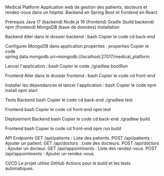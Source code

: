Medical Platform
Application web de gestion des patients, docteurs et rendez-vous dans un hôpital. Backend en Spring Boot et frontend en React.

Prérequis
Java 17 (backend)
Node.js 16 (frontend)
Gradle (build backend)
npm (frontend)
MongoDB (base de données)
Installation

Backend
Aller dans le dossier backend :
bash
Copier le code
cd back-end

Configurer MongoDB dans application.properties :
properties
Copier le code
spring.data.mongodb.uri=mongodb://localhost:27017/medical_platform

Lancer l'application :
bash
Copier le code
./gradlew bootRun

Frontend
Aller dans le dossier frontend :
bash
Copier le code
cd front-end

Installer les dépendances et lancer l'application :
bash
Copier le code
npm install
npm start

Tests
Backend
bash
Copier le code
cd back-end
./gradlew test

Frontend
bash
Copier le code
cd front-end
npm test

Déploiement
Backend
bash
Copier le code
cd back-end
./gradlew build

Frontend
bash
Copier le code
cd front-end
npm run build

API Endpoints
GET /api/patients : Liste des patients.
POST /api/patients : Ajouter un patient.
GET /api/doctors : Liste des docteurs.
POST /api/doctors : Ajouter un docteur.
GET /api/appointments : Liste des rendez-vous.
POST /api/appointments : Ajouter un rendez-vous.

CI/CD
Le projet utilise GitHub Actions pour le build et les tests automatiques.